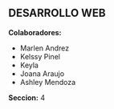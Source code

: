 ## DESARROLLO WEB

**Colaboradores:** 
- Marlen Andrez
- Kelssy Pinel
- Keyla 
- Joana Araujo
- Ashley Mendoza

**Seccion:** 4
